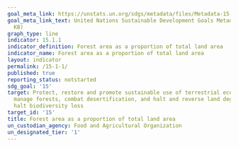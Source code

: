 ```yaml
---
goal_meta_link: https://unstats.un.org/sdgs/metadata/files/Metadata-15-01-01.pdf
goal_meta_link_text: United Nations Sustainable Development Goals Metadata (PDF 379
  KB)
graph_type: line
indicator: 15.1.1
indicator_definition: Forest area as a proportion of total land area
indicator_name: Forest area as a proportion of total land area
layout: indicator
permalink: /15-1-1/
published: true
reporting_status: notstarted
sdg_goal: '15'
target: Protect, restore and promote sustainable use of terrestrial ecosystems, sustainably
  manage forests, combat desertification, and halt and reverse land degradation and
  halt biodiversity loss
target_id: '15'
title: Forest area as a proportion of total land area
un_custodian_agency: Food and Agricultural Organization
un_designated_tier: '1'
---
```

